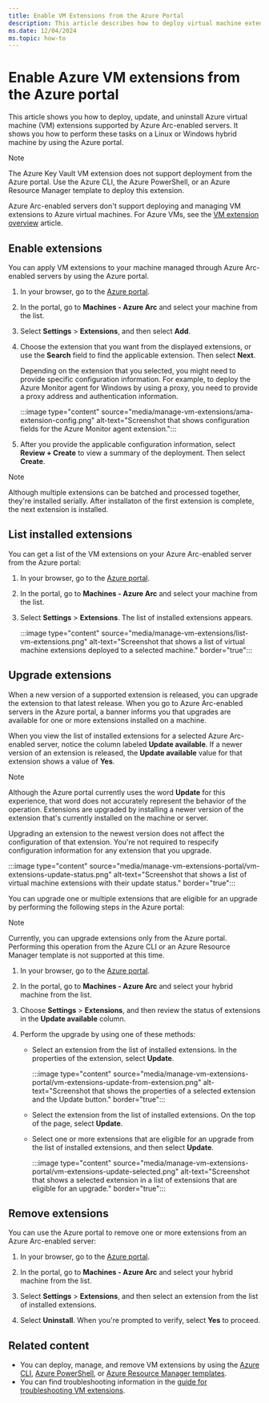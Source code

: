 ```yaml
---
title: Enable VM Extensions from the Azure Portal
description: This article describes how to deploy virtual machine extensions to Azure Arc-enabled servers running in hybrid cloud environments from the Azure portal.
ms.date: 12/04/2024
ms.topic: how-to
---
```


# Enable Azure VM extensions from the Azure portal

This article shows you how to deploy, update, and uninstall Azure virtual machine (VM) extensions supported by Azure Arc-enabled servers. It shows you how to perform these tasks on a Linux or Windows hybrid machine by using the Azure portal.

> [!NOTE]
> The Azure Key Vault VM extension does not support deployment from the Azure portal. Use the Azure CLI, the Azure PowerShell, or an Azure Resource Manager template to deploy this extension.
>
> Azure Arc-enabled servers don't support deploying and managing VM extensions to Azure virtual machines. For Azure VMs, see the [VM extension overview](/azure/virtual-machines/extensions/overview) article.

## Enable extensions

You can apply VM extensions to your machine managed through Azure Arc-enabled servers by using the Azure portal.

1. In your browser, go to the [Azure portal](https://portal.azure.com).

1. In the portal, go to **Machines - Azure Arc** and select your machine from the list.

1. Select **Settings** > **Extensions**, and then select **Add**.

1. Choose the extension that you want from the displayed extensions, or use the **Search** field to find the applicable extension. Then select **Next**.

    Depending on the extension that you selected, you might need to provide specific configuration information. For example, to deploy the Azure Monitor agent for Windows by using a proxy, you need to provide a proxy address and authentication information.

    :::image type="content" source="media/manage-vm-extensions/ama-extension-config.png" alt-text="Screenshot that shows configuration fields for the Azure Monitor agent extension.":::
  
1. After you provide the applicable configuration information, select **Review + Create** to view a summary of the deployment. Then select **Create**.

> [!NOTE]
> Although multiple extensions can be batched and processed together, they're installed serially. After installaton of the first extension is complete, the next extension is installed.

## List installed extensions

You can get a list of the VM extensions on your Azure Arc-enabled server from the Azure portal:

1. In your browser, go to the [Azure portal](https://portal.azure.com).

2. In the portal, go to **Machines - Azure Arc** and select your machine from the list.

3. Select **Settings** > **Extensions**. The list of installed extensions appears.

    :::image type="content" source="media/manage-vm-extensions/list-vm-extensions.png" alt-text="Screenshot that shows a list of virtual machine extensions deployed to a selected machine." border="true":::

## Upgrade extensions

When a new version of a supported extension is released, you can upgrade the extension to that latest release. When you go to Azure Arc-enabled servers in the Azure portal, a banner informs you that upgrades are available for one or more extensions installed on a machine.

When you view the list of installed extensions for a selected Azure Arc-enabled server, notice the column labeled **Update available**. If a newer version of an extension is released, the **Update available** value for that extension shows a value of **Yes**.

> [!NOTE]
> Although the Azure portal currently uses the word **Update** for this experience, that word does not accurately represent the behavior of the operation. Extensions are upgraded by installing a newer version of the extension that's currently installed on the machine or server.

Upgrading an extension to the newest version does not affect the configuration of that extension. You're not required to respecify configuration information for any extension that you upgrade.

:::image type="content" source="media/manage-vm-extensions-portal/vm-extensions-update-status.png" alt-text="Screenshot that shows a list of virtual machine extensions with their update status." border="true":::

You can upgrade one or multiple extensions that are eligible for an upgrade by performing the following steps in the Azure portal:

> [!NOTE]
> Currently, you can upgrade extensions only from the Azure portal. Performing this operation from the Azure CLI or an Azure Resource Manager template is not supported at this time.

1. In your browser, go to the [Azure portal](https://portal.azure.com).

2. In the portal, go to **Machines - Azure Arc** and select your hybrid machine from the list.

3. Choose **Settings** > **Extensions**, and then review the status of extensions in the **Update available** column.

4. Perform the upgrade by using one of these methods:

   * Select an extension from the list of installed extensions. In the properties of the extension, select **Update**.

     :::image type="content" source="media/manage-vm-extensions-portal/vm-extensions-update-from-extension.png" alt-text="Screenshot that shows the properties of a selected extension and the Update button." border="true":::

   * Select the extension from the list of installed extensions. On the top of the page, select **Update**.

   * Select one or more extensions that are eligible for an upgrade from the list of installed extensions, and then select **Update**.

     :::image type="content" source="media/manage-vm-extensions-portal/vm-extensions-update-selected.png" alt-text="Screenshot that shows a selected extension in a list of extensions that are eligible for an upgrade." border="true":::

## Remove extensions

You can use the Azure portal to remove one or more extensions from an Azure Arc-enabled server:

1. In your browser, go to the [Azure portal](https://portal.azure.com).

2. In the portal, go to **Machines - Azure Arc** and select your hybrid machine from the list.

3. Select **Settings** > **Extensions**, and then select an extension from the list of installed extensions.

4. Select **Uninstall**.  When you're prompted to verify, select **Yes** to proceed.

## Related content

* You can deploy, manage, and remove VM extensions by using the [Azure CLI](manage-vm-extensions-cli.md), [Azure PowerShell](manage-vm-extensions-powershell.md), or [Azure Resource Manager templates](manage-vm-extensions-template.md).
* You can find troubleshooting information in the [guide for troubleshooting VM extensions](troubleshoot-vm-extensions.md).
